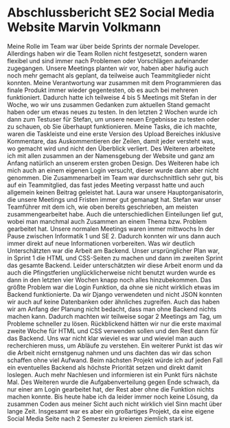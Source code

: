 # Abschlussbericht SE2 Social Media Website Marvin Volkmann

Meine Rolle im Team war über beide Sprints der normale Developer. Allerdings haben wir die Team Rollen nicht festgesetzt, sondern waren flexibel und sind immer nach Problemen oder Vorschlägen aufeinander zugegangen. Unsere Meetings planten wir vor, haben aber häufig auch noch mehr gemacht als geplant, da teilweise auch Teammitglieder nicht konnten.
Meine Verantwortung war zusammen mit dem Programmieren das finale Produkt immer wieder gegentesten, ob es auch bei mehreren funktioniert. Dadurch hatte ich teilweise 4 bis 5 Meetings mit Stefan in der Woche, wo wir uns zusammen Gedanken zum aktuellen Stand gemacht haben oder um etwas neues zu testen. In den letzten 2 Wochen wurde ich dann zum Testuser für Stefan, um unsere neuen Ergebnisse zu testen oder zu schauen, ob Sie überhaupt funktionieren. 
Meine Tasks, die ich machte, waren die Taskleiste und eine erste Version des Upload Bereiches inklusive Kommentare, das Auskommentieren der Zeilen, damit jeder versteht was, wo gemacht wird und nicht den Überblick verliert. Des Weiteren arbeitete ich mit allen zusammen an der Namensgebung der Website und ganz am Anfang natürlich an unserem ersten groben Design. Des Weiteren habe ich mich auch an einem eigenen Login versucht, dieser wurde dann aber nicht genommen. 
Die Zusammenarbeit im Team war durchschnittlich sehr gut, bis auf ein Teammitglied, das fast jedes Meeting verpasst hatte und auch allgemein keinen Beitrag geleistet hat. Laura war unsere Hauptorganisatorin, die unsere Meetings und Fristen immer gut gemanagt hat. Stefan war unser Teamführer mit dem ich, wie oben bereits geschrieben, am meisten zusammengearbeitet habe. Auch die unterschiedlichen Einteilungen lief gut, wobei man manchmal auch Zusammen an einem Thema bzw. Problem gearbeitet hat. Unsere normalen Meetings waren immer mittwochs In der Pause zwischen Informatik 1 und SE 2. Dadurch konnten wir uns dann auch immer direkt auf neue Informationen vorbereiten.
Was wir deutlich Unterschätzten war die Arbeit am Backend. Unser ursprünglicher Plan war, in Sprint 1 die HTML und CSS-Seiten zu machen und dann im zweiten Sprint das gesamte Backend. Leider unterschätzten wir diese Arbeit enorm und da auch die Pfingstferien unglücklicherweise nicht benutzt wurden wurde es dann in den letzten vier Wochen knapp noch alles hinzubekommen. Das größte Problem war die Login Funktion, da ohne sie nicht wirklich etwas im Backend funktionierte. Da wir Django verwendeten und nicht JSON konnten wir auch auf keine Datenbanken oder ähnliches zugreifen. Auch das haben wir am Anfang der Planung nicht bedacht, dass man ohne Backend nichts machen kann.  Dadurch machten wir teilweise sogar 2 Meetings am Tag, um Probleme schneller zu lösen. Rückblickend hätten wir nur die erste maximal zweite Woche für HTML und CSS verwenden sollen und den Rest dann für das Backend. Uns war nicht klar wieviel es war und wieviel man auch recherchieren muss, um Abläufe zu verstehen. Ein weiterer Punkt ist das wir die Arbeit nicht ernstgenug  nahmen und uns dachten das wir das schon schaffen ohne viel Aufwand. 
Beim nächsten Projekt würde ich auf jeden Fall ein eventuelles Backend als höchste Priorität setzen und direkt damit loslegen. Auch mehr Nachlesen und informieren ist ein Punkt fürs nächste Mal. Des Weiteren wurde die Aufgabenverteilung gegen Ende schwach, da nur einer am Login gearbeitet hat, der Rest aber ohne die Funktion nichts machen konnte. Bis heute habe ich da leider immer noch keine Lösung, da zusammen Coden aus meiner Sicht auch nicht wirklich viel Sinn macht über lange Zeit. Insgesamt war es aber ein großartiges Projekt, da eine eigene Social Media Seite nach 2 Semester zu kreieren ziemlich stark ist.


